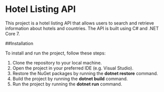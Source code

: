 # Hotel Listing API

This project is a hotel listing API that allows users to search and retrieve information about hotels and countries. The API is built using C# and .NET Core 7.

##Installation

To install and run the project, follow these steps:

1. Clone the repository to your local machine.
2. Open the project in your preferred IDE (e.g. Visual Studio).
3. Restore the NuGet packages by running the **dotnet restore** command.
4. Build the project by running the **dotnet build** command.
5. Run the project by running the **dotnet run** command.
